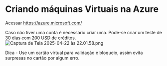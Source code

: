 # Criando máquinas Virtuais na Azure

Acessar https://azure.microsoft.com/

Caso não tiver uma conta é necessário criar uma. Pode-se criar um teste de 30 dias com 200 USD de créditos.
![Captura de Tela 2025-04-22 às 22.01.58.png](attachment:c24de6dc-1bc8-4df9-8bf4-8597ffb5d64f:Captura_de_Tela_2025-04-22_as_22.01.58.png)

Dica - Use um cartão virtual para validação e bloqueio, assim evita surpresas no cartão por algum erro.

